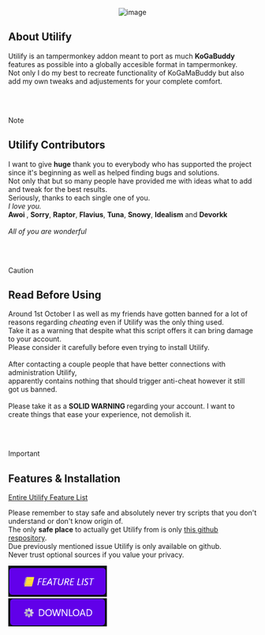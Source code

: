 <div align="center">
  
![image](https://github.com/user-attachments/assets/752b1289-9d6c-4bad-9cb2-499b4b6153bd)
</div>

<h2>About Utilify</h2>
<p>
Utilify is an tampermonkey addon meant to port as much <b>KoGaBuddy</b> features as possible into a globally accesible format in tampermonkey.<br>
Not only I do my best to recreate functionality of KoGaMaBuddy but also add my own tweaks and adjustements for your complete comfort.<br><br>

</p>
<br>

> [!NOTE]
> <h2>Utilify Contributors</h2>
> <p>
> I want to give <b>huge</b> thank you to everybody who has supported the project since it's beginning as well as helped finding bugs and solutions.<br>
> Not only that but so many people have provided me with ideas what to add and tweak for the best results.<br>
> </b>Seriously, thanks to each single one of you.<br> 
> <i>I love you.</i><br>
> <b> Awoi </b>, <b>Sorry</b>, <b>Raptor</b>, <b>Flavius</b>, <b>Tuna</b>, <b>Snowy</b>, <b>Idealism</b> and <b>Devorkk</b><br><br>
> <i> All of you are wonderful</i>
  
</p>

<br><br>
> [!CAUTION]
> <h2>Read Before Using</h2>
> <p>
>  Around 1st October I as well as my friends have gotten banned for a lot of reasons regarding <i>cheating</i> even if Utilify was the only thing used.<br>
>  Take it as a warning that despite what this script offers it can bring damage to your account.<br>
>   Please consider it carefully before even trying to install Utilify.<br><br>
> After contacting a couple people that have better connections with administration Utilify,<br> apparently contains nothing that should trigger anti-cheat however it still got us banned.<br><br>
> Please take it as a <b> SOLID WARNING </b> regarding your account. I want to create things that ease your experience, not demolish it.
> </p>
<br><br>

> [!IMPORTANT]  
> <h2> Features & Installation</h2>
> <a href="https://github.com/unreallain/Utilify/blob/main/Modules/features.json">Entire Utilify Feature List</a>
>
> Please remember to stay safe and absolutely never try scripts that you don't understand or don't know origin of.<br>
> The only <b>safe place</b> to actually get Utilify from is only <a href="https://github.com/unreallain/Utilify/">this github respository</a>.<br>
> Due previously mentioned issue Utilify is only available on github.<br>
> Never trust optional sources if you value your privacy.
> 
> [<img src="Modules/img/features.png" width="200"/>](https://github.com/unreallain/Utilify/blob/main/Modules/features.json) <br>
> [<img src="Modules/img/download.png" width="200"/>](https://github.com/unreallain/Utilify/raw/main/Script/Utilify.user.js) 
